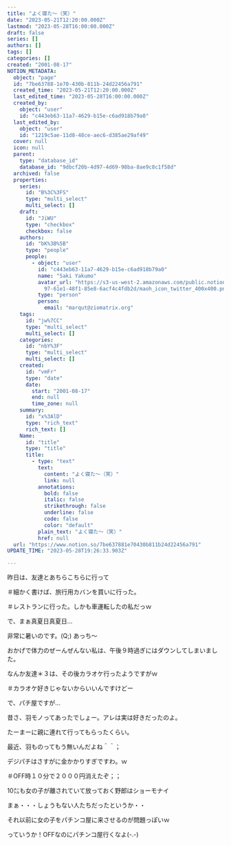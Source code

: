 ```yaml
---
title: "よく寝た～（笑）"
date: "2023-05-21T12:20:00.000Z"
lastmod: "2023-05-28T16:00:00.000Z"
draft: false
series: []
authors: []
tags: []
categories: []
created: "2001-08-17"
NOTION_METADATA:
  object: "page"
  id: "7be63788-1e70-430b-811b-24d22456a791"
  created_time: "2023-05-21T12:20:00.000Z"
  last_edited_time: "2023-05-28T16:00:00.000Z"
  created_by:
    object: "user"
    id: "c443eb63-11a7-4629-b15e-c6ad918b79a0"
  last_edited_by:
    object: "user"
    id: "1219c5ae-11d8-48ce-aec6-d385ae29af49"
  cover: null
  icon: null
  parent:
    type: "database_id"
    database_id: "9dbcf20b-4d97-4d69-98ba-8ae9c8c1f58d"
  archived: false
  properties:
    series:
      id: "B%3C%3FS"
      type: "multi_select"
      multi_select: []
    draft:
      id: "JiWU"
      type: "checkbox"
      checkbox: false
    authors:
      id: "bK%3B%5B"
      type: "people"
      people:
        - object: "user"
          id: "c443eb63-11a7-4629-b15e-c6ad918b79a0"
          name: "Saki Yakumo"
          avatar_url: "https://s3-us-west-2.amazonaws.com/public.notion-static.com/3ad1c4\
            97-61e1-48f1-85e8-6acf4c4fdb2d/maoh_icon_twitter_400x400.png"
          type: "person"
          person:
            email: "marqut@ziomatrix.org"
    tags:
      id: "jw%7CC"
      type: "multi_select"
      multi_select: []
    categories:
      id: "nbY%3F"
      type: "multi_select"
      multi_select: []
    created:
      id: "vmFr"
      type: "date"
      date:
        start: "2001-08-17"
        end: null
        time_zone: null
    summary:
      id: "x%3AlD"
      type: "rich_text"
      rich_text: []
    Name:
      id: "title"
      type: "title"
      title:
        - type: "text"
          text:
            content: "よく寝た～（笑）"
            link: null
          annotations:
            bold: false
            italic: false
            strikethrough: false
            underline: false
            code: false
            color: "default"
          plain_text: "よく寝た～（笑）"
          href: null
  url: "https://www.notion.so/7be637881e70430b811b24d22456a791"
UPDATE_TIME: "2023-05-28T19:26:33.903Z"

---
```

<link rel="stylesheet" href="https://cdn.jsdelivr.net/npm/katex@0.16.2/dist/katex.min.css" integrity="sha384-bYdxxUwYipFNohQlHt0bjN/LCpueqWz13HufFEV1SUatKs1cm4L6fFgCi1jT643X" crossorigin="anonymous">


昨日は、友達とあちらこちらに行って


＃細かく書けば、旅行用カバンを買いに行った。


＃レストランに行った。しかも車運転したの私だっｗ


で、まぁ真夏日真夏日…


非常に暑いのです。(Q;) あっち～


おかげで体力のぜーんぜんない私は、午後９時過ぎにはダウンしてしまいました。


なんか友達＊３は、その後カラオケ行ったようですがｗ


＃カラオケ好きじゃないからいいんですけどー


で、パチ屋ですが…


昔さ、羽モノってあったでしょー。アレは実は好きだったのよ。


たーまーに親に連れて行ってもらったくらい。


最近、羽ものってもう無いんだよね＾＾；


デジパチはさすがに金かかりすぎですわ。ｗ


＃OFF時１０分で２０００円消えたぞ；；


10㍍も女の子が離されていて放っておく野郎はショーモナイ


まぁ・・・しょうもない人たちだったというか・・


それ以前に女の子をパチンコ屋に来させるのが問題っぽいｗ


っていうか！OFFなのにパチンコ屋行くなよ(-.-)

